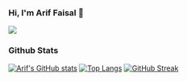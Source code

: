 ### Hi, I'm Arif Faisal 👋
![](https://komarev.com/ghpvc/?username=arifaisal123)

### Github Stats
[![Arif's GitHub stats](https://github-readme-stats.vercel.app/api?username=arifaisal123)](https://github.com/anuraghazra/github-readme-stats)
[![Top Langs](https://github-readme-stats.vercel.app/api/top-langs/?username=arifaisal123)](https://github.com/anuraghazra/github-readme-stats)
[![GitHub Streak](https://github-readme-streak-stats.herokuapp.com?user=arifaisal123)](https://git.io/streak-stats)


<!--
**arifaisal123/arifaisal123** is a ✨ _special_ ✨ repository because its `README.md` (this file) appears on your GitHub profile.

Here are some ideas to get you started:

- 🔭 I’m currently working on ...
- 🌱 I’m currently learning ...
- 👯 I’m looking to collaborate on ...
- 🤔 I’m looking for help with ...
- 💬 Ask me about ...
- 📫 How to reach me: ...
- 😄 Pronouns: ...
- ⚡ Fun fact: ...
-->
